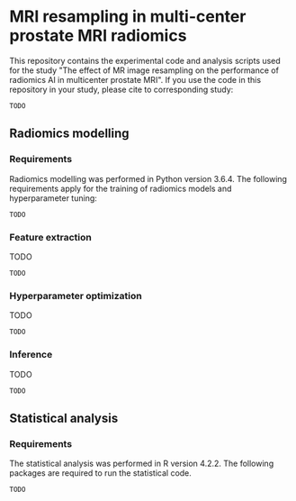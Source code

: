 # MRI resampling in multi-center prostate MRI radiomics
This repository contains the experimental code and analysis scripts used for the study "The effect of MR image resampling on the performance of radiomics AI in multicenter prostate MRI".
If you use the code in this repository in your study, please cite to corresponding study:
```
TODO
```

## Radiomics modelling
### Requirements
Radiomics modelling was performed in Python version 3.6.4.
The following requirements apply for the training of radiomics models and hyperparameter tuning:
```
TODO
```

### Feature extraction
TODO
```
TODO
```

### Hyperparameter optimization
TODO
```
TODO
```

### Inference
TODO
```
TODO
```

## Statistical analysis
### Requirements
The statistical analysis was performed in R version 4.2.2.
The following packages are required to run the statistical code.
```
TODO
```
